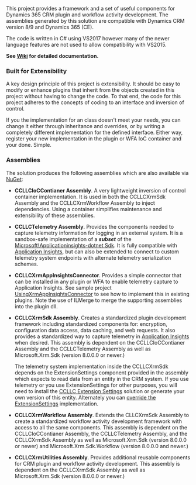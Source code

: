 This project provides a framework and a set of useful components for Dynamics 365 CRM plugin and workflow activity development. The assemblies generated by this solution are compatible with Dynamics CRM version 8/9 and Dynamics 365 (CE). 

The code is written in C# using VS2017 however many of the newer language features are not used to allow compatibility with VS2015. 

**See [Wiki](https://github.com/ScottColson/CCLLC.Xrm.Development/wiki) for detailed documentation.**


### Built for Extensibility
A key design principle of this project is extensibility. It should be easy to modify or enhance plugins that inherit from the objects created in this project without having to change the code. To that end, the code for this project adheres to the concepts of coding to an interface and inversion of control. 

If you the implementation for an class doesn't meet your needs, you can change it either through inheritance and overrides, or by writing a completely different implementation for the defined interface. Either way, register your new implementation in the plugin or WFA IoC container and your done. Simple.

### Assemblies

The solution produces the following assemblies which are also available via [NuGet](https://www.nuget.org/packages?q=CCLLC):

- **CCLLCIoCContianer Assembly**. A very lightweight inversion of control container implementation. It is used in both the CCLLCXrmSdk Assembly and the CCLLCXrmWorkflow Assembly to inject dependencies. Using a container simplifies maintenance and extensibility of these assemblies.

- **CCLLCTelemetry Assembly**. Provides the components needed to capture telemetry information for logging in an external system. It is a sandbox-safe implementation of a **_subset_** of the [Microsoft\Applicationinsights-dotnet Sdk](https://github.com/Microsoft/ApplicationInsights-dotnet). It is fully compatible with [Application Insights](https://azure.microsoft.com/en-us/services/application-insights/), but can also be extended to connect to custom telemetry system endpoints with alternate telemetry serialization schemes.

- **CCLLCXrmAppInsightsConnector**. Provides a simple connector that can be installed in any plugin or WFA to enable telemetry capture to Application Insights. See sample project [UsingXrmAppInsightsConnector](https://github.com/ScottColson/CCLLC.Xrm.Development/tree/master/UsingXrmAppInsightsConnector) to see how to implement this in existing plugins. Note the use of ILMerge to merge the supporting assemblies into the plugin dll.

- **CCLLCXrmSdk Assembly**. Creates a standardized plugin development framework including standardized components for: encryption, configuration data access, data caching, and web requests. It also provides a standardized way to capture telemetry in [Application Insights](https://azure.microsoft.com/en-us/services/application-insights/) when desired. This assembly is dependent on the CCLLCIoCContianer Assembly and the CCLLCTelemetry Assembly as well as Microsoft.Xrm.Sdk (version 8.0.0.0 or newer.) 

    The telemetry system implementation inside the CCLLCXrmSdk depends on the ExtensionSettings component provided in the assembly which expects to read data from an entity in the CRM system. If you use telemetry or you use ExtensionSettings for other purposes, you will need to install the [CCLLC Extension Settings](https://github.com/ScottColson/CCLLC.Xrm.Development/wiki/CCLLC-Extension-Settings) solution or generate your own version of this entity. Alternately you can [override the ExtensionSettings](https://github.com/ScottColson/CCLLC.Xrm.Development/wiki/Overriding-Extension-Settings-Implementation) implementation.

- **CCLLCXrmWorkflow Assembly**. Extends the CLLCXrmSdk Assembly to create a standardized workflow activity development framework with access to all the same components. This assembly is dependent on the CCLLCIoCContianer Assembly, the CCLLCTelemetry Assembly, and the CCLLCXrmSdk Assembly as well as Microsoft.Xrm.Sdk (version 8.0.0.0 or newer) and Microsoft.Xrm.Sdk.Workflow (version 8.0.0.0 and newer.) 

- **CCLLCXrmUtilities Assembly**. Provides additional reusable components for CRM plugin and workflow activity development. This assembly is dependent on the CCLLCXrmSdk Assembly as well as Microsoft.Xrm.Sdk (version 8.0.0.0 or newer.)

